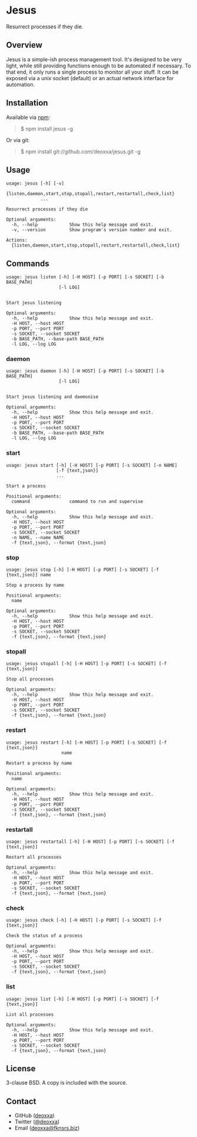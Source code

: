 Jesus
=====

Resurrect processes if they die.

Overview
--------

Jesus is a simple-ish process management tool. It's designed to be very light,
while still providing functions enough to be automated if necessary. To that
end, it only runs a single process to monitor all your stuff. It can be exposed
via a unix socket (default) or an actual network interface for automation.

Installation
------------

Available via [npm](http://npmjs.org/):

> $ npm install jesus -g

Or via git:

> $ npm install git://github.com/deoxxa/jesus.git -g

Usage
-----

```
usage: jesus [-h] [-v]
             {listen,daemon,start,stop,stopall,restart,restartall,check,list}
             ...

Resurrect processes if they die

Optional arguments:
  -h, --help            Show this help message and exit.
  -v, --version         Show program's version number and exit.

Actions:
  {listen,daemon,start,stop,stopall,restart,restartall,check,list}
```

Commands
--------

```
usage: jesus listen [-h] [-H HOST] [-p PORT] [-s SOCKET] [-b BASE_PATH]
                    [-l LOG]


Start jesus listening

Optional arguments:
  -h, --help            Show this help message and exit.
  -H HOST, --host HOST
  -p PORT, --port PORT
  -s SOCKET, --socket SOCKET
  -b BASE_PATH, --base-path BASE_PATH
  -l LOG, --log LOG
```

### daemon

```
usage: jesus daemon [-h] [-H HOST] [-p PORT] [-s SOCKET] [-b BASE_PATH]
                    [-l LOG]


Start jesus listening and daemonise

Optional arguments:
  -h, --help            Show this help message and exit.
  -H HOST, --host HOST
  -p PORT, --port PORT
  -s SOCKET, --socket SOCKET
  -b BASE_PATH, --base-path BASE_PATH
  -l LOG, --log LOG
```

### start

```
usage: jesus start [-h] [-H HOST] [-p PORT] [-s SOCKET] [-n NAME]
                   [-f {text,json}]
                   ...

Start a process

Positional arguments:
  command               command to run and supervise

Optional arguments:
  -h, --help            Show this help message and exit.
  -H HOST, --host HOST
  -p PORT, --port PORT
  -s SOCKET, --socket SOCKET
  -n NAME, --name NAME
  -f {text,json}, --format {text,json}
```

### stop

```
usage: jesus stop [-h] [-H HOST] [-p PORT] [-s SOCKET] [-f {text,json}] name

Stop a process by name

Positional arguments:
  name

Optional arguments:
  -h, --help            Show this help message and exit.
  -H HOST, --host HOST
  -p PORT, --port PORT
  -s SOCKET, --socket SOCKET
  -f {text,json}, --format {text,json}
```

### stopall

```
usage: jesus stopall [-h] [-H HOST] [-p PORT] [-s SOCKET] [-f {text,json}]

Stop all processes

Optional arguments:
  -h, --help            Show this help message and exit.
  -H HOST, --host HOST
  -p PORT, --port PORT
  -s SOCKET, --socket SOCKET
  -f {text,json}, --format {text,json}
```

### restart

```
usage: jesus restart [-h] [-H HOST] [-p PORT] [-s SOCKET] [-f {text,json}]
                     name

Restart a process by name

Positional arguments:
  name

Optional arguments:
  -h, --help            Show this help message and exit.
  -H HOST, --host HOST
  -p PORT, --port PORT
  -s SOCKET, --socket SOCKET
  -f {text,json}, --format {text,json}
```

### restartall

```
usage: jesus restartall [-h] [-H HOST] [-p PORT] [-s SOCKET] [-f {text,json}]

Restart all processes

Optional arguments:
  -h, --help            Show this help message and exit.
  -H HOST, --host HOST
  -p PORT, --port PORT
  -s SOCKET, --socket SOCKET
  -f {text,json}, --format {text,json}
```

### check

```
usage: jesus check [-h] [-H HOST] [-p PORT] [-s SOCKET] [-f {text,json}]

Check the status of a process

Optional arguments:
  -h, --help            Show this help message and exit.
  -H HOST, --host HOST
  -p PORT, --port PORT
  -s SOCKET, --socket SOCKET
  -f {text,json}, --format {text,json}
```

### list

```
usage: jesus list [-h] [-H HOST] [-p PORT] [-s SOCKET] [-f {text,json}]

List all processes

Optional arguments:
  -h, --help            Show this help message and exit.
  -H HOST, --host HOST
  -p PORT, --port PORT
  -s SOCKET, --socket SOCKET
  -f {text,json}, --format {text,json}
```

License
-------

3-clause BSD. A copy is included with the source.

Contact
-------

* GitHub ([deoxxa](http://github.com/deoxxa))
* Twitter ([@deoxxa](http://twitter.com/deoxxa))
* Email ([deoxxa@fknsrs.biz](mailto:deoxxa@fknsrs.biz))
